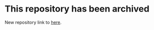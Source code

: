 # This repository has been archived
New repository link to [here](https://github.com/eWeLinkCUBE/cc.ewelink.tts2cube-pico.addon).
